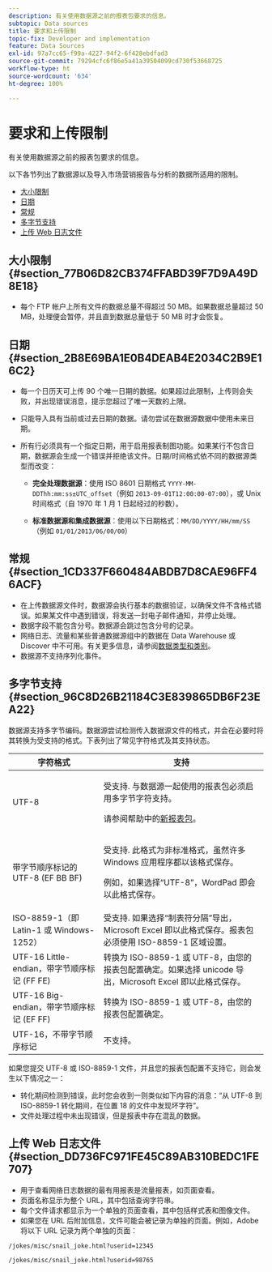 ```yaml
---
description: 有关使用数据源之前的报表包要求的信息。
subtopic: Data sources
title: 要求和上传限制
topic-fix: Developer and implementation
feature: Data Sources
exl-id: 97a7cc65-f99a-4227-94f2-6f428ebdfad3
source-git-commit: 79294cfc6f86e5a41a39504099cd730f53668725
workflow-type: ht
source-wordcount: '634'
ht-degree: 100%

---
```


# 要求和上传限制

有关使用数据源之前的报表包要求的信息。

以下各节列出了数据源以及导入市场营销报告与分析的数据所适用的限制。

* [大小限制](/help/import/c-data-sources/datasrc-requirements.md#section_77B06D82CB374FFABD39F7D9A49D8E18)
* [日期](/help/import/c-data-sources/datasrc-requirements.md#section_2B8E69BA1E0B4DEAB4E2034C2B9E16C2)
* [常规](/help/import/c-data-sources/datasrc-requirements.md#section_1CD337F660484ABDB7D8CAE96FF46ACF)
* [多字节支持](/help/import/c-data-sources/datasrc-requirements.md#section_96C8D26B21184C3E839865DB6F23EA22)
* [上传 Web 日志文件](/help/import/c-data-sources/datasrc-requirements.md#section_DD736FC971FE45C89AB310BEDC1FE707)

## 大小限制 {#section_77B06D82CB374FFABD39F7D9A49D8E18}

* 每个 FTP 帐户上所有文件的数据总量不得超过 50 MB。如果数据总量超过 50 MB，处理便会暂停，并且直到数据总量低于 50 MB 时才会恢复。

## 日期 {#section_2B8E69BA1E0B4DEAB4E2034C2B9E16C2}

* 每一个日历天可上传 90 个唯一日期的数据。如果超过此限制，上传则会失败，并出现错误消息，提示您超过了唯一天数的上限。
* 只能导入具有当前或过去日期的数据。请勿尝试在数据源数据中使用未来日期。
* 所有行必须具有一个指定日期，用于启用报表制图功能。如果某行不包含日期，数据源会生成一个错误并拒绝该文件。日期/时间格式依不同的数据源类型而改变：

   * **完全处理数据源**：使用 ISO 8601 日期格式 `YYYY-MM-DDThh:mm:ss±UTC_offset`（例如 `2013-09-01T12:00:00-07:00`），或 Unix 时间格式（自 1970 年 1 月 1 日起经过的秒数）。

   * **标准数据源和集成数据源**：使用以下日期格式：`MM/DD/YYYY/HH/mm/SS`（例如 `01/01/2013/06/00/00`）

## 常规 {#section_1CD337F660484ABDB7D8CAE96FF46ACF}

* 在上传数据源文件时，数据源会执行基本的数据验证，以确保文件不含格式错误。如果某文件中遇到错误，将发送一封电子邮件通知，并停止处理。
* 数据字段不能包含分号。数据源会跳过包含分号的记录。
* 网络日志、流量和某些普通数据源组中的数据在 Data Warehouse 或 Discover 中不可用。有关更多信息，请参阅[数据类型和类别](/help/import/c-data-sources/c-datasrc-types/datasrc-categories.md)。
* 数据源不支持序列化事件。

## 多字节支持 {#section_96C8D26B21184C3E839865DB6F23EA22}

数据源支持多字节编码。数据源尝试检测传入数据源文件的格式，并会在必要时将其转换为受支持的格式。下表列出了常见字符格式及其支持状态。

<table id="table_F9E685D7EEAB49A9ABAD622AE630EC21"> 
 <thead> 
  <tr> 
   <th colname="col1" class="entry"> 字符格式 </th> 
   <th colname="col2" class="entry"> 支持 </th> 
  </tr> 
 </thead>
 <tbody> 
  <tr> 
   <td colname="col1"> UTF-8 </td> 
   <td colname="col2"> <p>受支持. 与数据源一起使用的报表包必须启用多字节字符支持。 </p> <p>请参阅帮助中的<a href="https://experienceleague.adobe.com/docs/analytics/admin/manage-report-suites/new-report-suite/new-report-suite.html"  >新报表包</a>。 </p> </td> 
  </tr> 
  <tr> 
   <td colname="col1"> 带字节顺序标记的 UTF-8 (EF BB BF) </td> 
   <td colname="col2"> <p>受支持. 此格式为非标准格式，虽然许多 Windows 应用程序都以该格式保存。 </p> <p>例如，如果选择“UTF-8”，WordPad 即会以此格式保存。 </p> </td> 
  </tr> 
  <tr> 
   <td colname="col1"> ISO-8859-1（即 Latin-1 或 Windows-1252） </td> 
   <td colname="col2"> 受支持. 如果选择“制表符分隔”导出，Microsoft Excel 即以此格式保存。报表包必须使用 ISO-8859-1 区域设置。 </td> 
  </tr> 
  <tr> 
   <td colname="col1"> UTF-16 Little-endian，带字节顺序标记 (FF FE) </td> 
   <td colname="col2"> 转换为 ISO-8859-1 或 UTF-8，由您的报表包配置确定。如果选择 unicode 导出，Microsoft Excel 即以此格式保存。 </td> 
  </tr> 
  <tr> 
   <td colname="col1"> UTF-16 Big-endian，带字节顺序标记 (EF FF) </td> 
   <td colname="col2"> 转换为 ISO-8859-1 或 UTF-8，由您的报表包配置确定。 </td> 
  </tr> 
  <tr> 
   <td colname="col1"> UTF-16，不带字节顺序标记 </td> 
   <td colname="col2"> 不支持。 </td> 
  </tr> 
 </tbody> 
</table>

如果您提交 UTF-8 或 ISO-8859-1 文件，并且您的报表包配置不支持它，则会发生以下情况之一：

* 转化期间检测到错误，此时您会收到一则类似如下内容的消息：“从 UTF-8 到 ISO-8859-1 转化期间，在位置 18 的文件中发现坏字符”。
* 文件处理过程中未出现错误，但是报表中存在混乱的数据。

## 上传 Web 日志文件 {#section_DD736FC971FE45C89AB310BEDC1FE707}

* 用于查看网络日志数据的最有用报表是流量报表，如页面查看。
* 页面名称显示为整个 URL，其中包括查询字符串。
* 每个文件请求都显示为一个单独的页面查看，其中包括样式表和图像文件。
* 如果您在 URL 后附加信息，文件可能会被记录为单独的页面。例如，Adobe 将以下 URL 记录为两个单独的页面：

`/jokes/misc/snail_joke.html?userid=12345`

`/jokes/misc/snail_joke.html?userid=98765`
